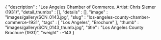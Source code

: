 {
  "description" : "Los Angeles Chamber of Commerce. Artist: Chris Siemer (1931)",
  "detail_thumbs" : [],
  "details" : [],
  "image" : "images/gallery/SCN_0143.jpg",
  "slug" : "los-angeles-county-chamber-commerce-1931",
  "tags" : [
              "Los Angeles",
              "Brochure"
            ],
  "thumb" : "images/gallery/SCN_0143_thumb.jpg",
  "title" : "Los Angeles County Brochure (1931)",
  "weight" : -143
}
